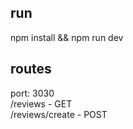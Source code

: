 ## run
npm install && npm run dev

## routes
port: 3030 <br>
/reviews - GET <br>
/reviews/create - POST
